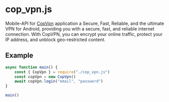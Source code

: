 # cop_vpn.js
Mobile-API for [CopVpn](https://play.google.com/store/apps/details?id=com.copvpn.android) application a Secure, Fast, Reliable, and the ultimate VPN for Android, providing you with a secure, fast, and reliable internet connection. With CopVPN, you can encrypt your online traffic, protect your IP address, and unblock geo-restricted content.

## Example
```JavaScript
async function main() {
	const { CopVpn } = require("./cop_vpn.js")
	const copVpn = new CopVpn()
	await copVpn.login("email", "password")
}

main()
```
